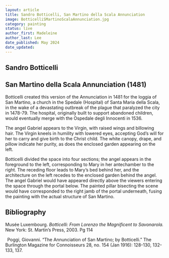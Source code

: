 ```yaml
---
layout: article
title: Sandro Botticelli, San Martino della Scala Annunciation
image: BotticelliSMartinoScalaAnnunciation.jpg
category: painting
status: live
author_first: Madeleine 
author_last: Lee
date_published: May 2024
date_updated:
---
```


## Sandro Botticelli
## San Martino della Scala Annunciation (1481)

Botticelli created this version of the Annunciation in 1481 for the loggia of San Martino, a church in the Spedale (Hospital) of Santa Maria della Scala, in the wake of a devastating outbreak of the plague that paralyzed the city in 1478-79. The hospital, originally built to support abandoned children, would eventually merge with the Ospedale degli Innocenti in 1536. 

  
The angel Gabriel appears to the Virgin, with raised wings and billowing hair. The Virgin kneels in humility with lowered eyes, accepting God’s will for her to carry and give birth to the Christ child. The white canopy, drape, and pillow indicate her purity, as does the enclosed garden appearing on the left.  


Botticelli divided the space into four sections; the angel appears in the foreground to the left, corresponding to Mary in her antechamber to the right. The receding floor leads to Mary’s bed behind her, and the architecture on the left recedes to the enclosed garden behind the angel. The angel Gabriel would have appeared directly above the viewers entering the space through the portal below. The painted pillar bisecting the scene would have corresponded to the right jamb of the portal underneath, fusing the painting with the actual structure of San Martino.  

## Bibliography 
Musée Luxembourg. *Botticelli: From Lorenzo the Magnificent to Savonarola.* New York: St. Martin’s Press, 2003. Pg 114 

  
Poggi, Giovanni. “The Annunciation of San Martino; by Botticelli.” The Burlington Magazine for Connoisseurs 28, no. 154 (Jan 1916): 128-130, 132-133, 137.

